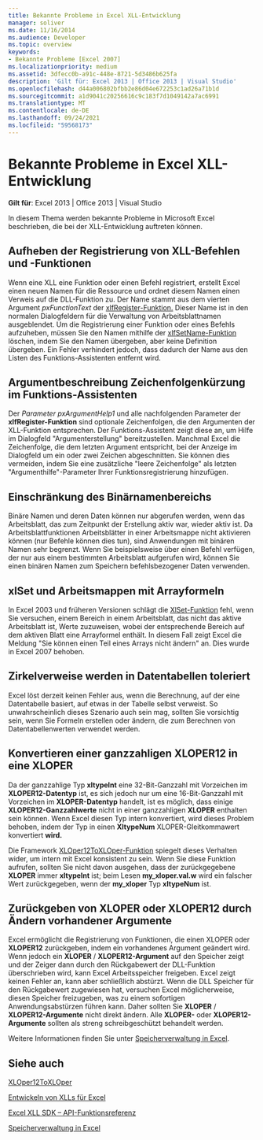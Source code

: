 ```yaml
---
title: Bekannte Probleme in Excel XLL-Entwicklung
manager: soliver
ms.date: 11/16/2014
ms.audience: Developer
ms.topic: overview
keywords:
- Bekannte Probleme [Excel 2007]
ms.localizationpriority: medium
ms.assetid: 3dfecc0b-a91c-448e-8721-5d3486b625fa
description: 'Gilt für: Excel 2013 | Office 2013 | Visual Studio'
ms.openlocfilehash: d44a006802bfbb2e86d04e672253c1ad26a71b1d
ms.sourcegitcommit: a1d9041c20256616c9c183f7d1049142a7ac6991
ms.translationtype: MT
ms.contentlocale: de-DE
ms.lasthandoff: 09/24/2021
ms.locfileid: "59568173"
---
```

# <a name="known-issues-in-excel-xll-development"></a>Bekannte Probleme in Excel XLL-Entwicklung

 **Gilt für**: Excel 2013 | Office 2013 | Visual Studio 
  
In diesem Thema werden bekannte Probleme in Microsoft Excel beschrieben, die bei der XLL-Entwicklung auftreten können.
  
## <a name="unregistering-xll-commands-and-functions"></a>Aufheben der Registrierung von XLL-Befehlen und -Funktionen

Wenn eine XLL eine Funktion oder einen Befehl registriert, erstellt Excel einen neuen Namen für die Ressource und ordnet diesem Namen einen Verweis auf die DLL-Funktion zu. Der Name stammt aus dem vierten Argument *pxFunctionText* der [xlfRegister-Funktion.](xlfregister-form-1.md) Dieser Name ist in den normalen Dialogfeldern für die Verwaltung von Arbeitsblattnamen ausgeblendet. Um die Registrierung einer Funktion oder eines Befehls aufzuheben, müssen Sie den Namen mithilfe der [xlfSetName-Funktion](xlfsetname.md) löschen, indem Sie den Namen übergeben, aber keine Definition übergeben. Ein Fehler verhindert jedoch, dass dadurch der Name aus den Listen des Funktions-Assistenten entfernt wird. 
  
## <a name="argument-description-string-truncation-in-the-function-wizard"></a>Argumentbeschreibung Zeichenfolgenkürzung im Funktions-Assistenten

Der  *Parameter pxArgumentHelp1*  und alle nachfolgenden Parameter der **xlfRegister-Funktion** sind optionale Zeichenfolgen, die den Argumenten der XLL-Funktion entsprechen. Der Funktions-Assistent zeigt diese an, um Hilfe im Dialogfeld "Argumenterstellung" bereitzustellen. Manchmal Excel die Zeichenfolge, die dem letzten Argument entspricht, bei der Anzeige im Dialogfeld um ein oder zwei Zeichen abgeschnitten. Sie können dies vermeiden, indem Sie eine zusätzliche "leere Zeichenfolge" als letzten "Argumenthilfe"-Parameter Ihrer Funktionsregistrierung hinzufügen.
  
## <a name="binary-name-scope-limitation"></a>Einschränkung des Binärnamenbereichs

Binäre Namen und deren Daten können nur abgerufen werden, wenn das Arbeitsblatt, das zum Zeitpunkt der Erstellung aktiv war, wieder aktiv ist. Da Arbeitsblattfunktionen Arbeitsblätter in einer Arbeitsmappe nicht aktivieren können (nur Befehle können dies tun), sind Anwendungen mit binären Namen sehr begrenzt. Wenn Sie beispielsweise über einen Befehl verfügen, der nur aus einem bestimmten Arbeitsblatt aufgerufen wird, können Sie einen binären Namen zum Speichern befehlsbezogener Daten verwenden.
  
## <a name="xlset-and-workbooks-with-array-formulas"></a>xlSet und Arbeitsmappen mit Arrayformeln

In Excel 2003 und früheren Versionen schlägt die [XlSet-Funktion](xlset.md) fehl, wenn Sie versuchen, einem Bereich in einem Arbeitsblatt, das nicht das aktive Arbeitsblatt ist, Werte zuzuweisen, wobei der entsprechende Bereich auf dem aktiven Blatt eine Arrayformel enthält. In diesem Fall zeigt Excel die Meldung "Sie können einen Teil eines Arrays nicht ändern" an. Dies wurde in Excel 2007 behoben. 
  
## <a name="circular-references-are-tolerated-in-data-tables"></a>Zirkelverweise werden in Datentabellen toleriert

Excel löst derzeit keinen Fehler aus, wenn die Berechnung, auf der eine Datentabelle basiert, auf etwas in der Tabelle selbst verweist. So unwahrscheinlich dieses Szenario auch sein mag, sollten Sie vorsichtig sein, wenn Sie Formeln erstellen oder ändern, die zum Berechnen von Datentabellenwerten verwendet werden.
  
## <a name="converting-an-integer-xloper12-to-an-xloper"></a>Konvertieren einer ganzzahligen XLOPER12 in eine XLOPER

Da der ganzzahlige Typ **xltypeInt** eine 32-Bit-Ganzzahl mit Vorzeichen im **XLOPER12-Datentyp** ist, es sich jedoch nur um eine 16-Bit-Ganzzahl mit Vorzeichen im **XLOPER-Datentyp** handelt, ist es möglich, dass einige **XLOPER12-Ganzzahlwerte** nicht in einer ganzzahligen **XLOPER** enthalten sein können. Wenn Excel diesen Typ intern konvertiert, wird dieses Problem behoben, indem der Typ in einen **XltypeNum** XLOPER-Gleitkommawert konvertiert **wird.**
  
Die Framework [XLOper12ToXLOper-Funktion](xloper12toxloper.md) spiegelt dieses Verhalten wider, um intern mit Excel konsistent zu sein. Wenn Sie diese Funktion aufrufen, sollten Sie nicht davon ausgehen, dass der zurückgegebene **XLOPER** immer **xltypeInt** ist; beim Lesen **my_xloper.val.w** wird ein falscher Wert zurückgegeben, wenn der **my_xloper** Typ **xltypeNum** ist.
  
## <a name="returning-xloper-or-xloper12-by-modifying-arguments-in-place"></a>Zurückgeben von XLOPER oder XLOPER12 durch Ändern vorhandener Argumente

Excel ermöglicht die Registrierung von Funktionen, die einen XLOPER oder **XLOPER12** zurückgeben, indem ein vorhandenes Argument geändert wird.  Wenn jedoch ein **XLOPER** /  **XLOPER12-Argument** auf den Speicher zeigt und der Zeiger dann durch den Rückgabewert der DLL-Funktion überschrieben wird, kann Excel Arbeitsspeicher freigeben. Excel zeigt keinen Fehler an, kann aber schließlich abstürzt. Wenn die DLL Speicher für den Rückgabewert zugewiesen hat, versuchen Excel möglicherweise, diesen Speicher freizugeben, was zu einem sofortigen Anwendungsabstürzen führen kann. Daher sollten Sie **XLOPER** /  **XLOPER12-Argumente** nicht direkt ändern. Alle **XLOPER-** oder **XLOPER12-Argumente** sollten als streng schreibgeschützt behandelt werden. 
  
Weitere Informationen finden Sie unter [Speicherverwaltung in Excel](memory-management-in-excel.md).
  
## <a name="see-also"></a>Siehe auch



[XLOper12ToXLOper](xloper12toxloper.md)


[Entwickeln von XLLs für Excel](developing-excel-xlls.md)
  
[Excel XLL SDK – API-Funktionsreferenz](excel-xll-sdk-api-function-reference.md)
  
[Speicherverwaltung in Excel](memory-management-in-excel.md)

